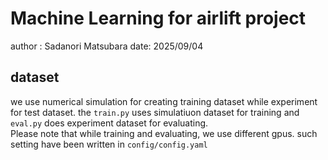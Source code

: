 # Machine Learning for airlift project

author : Sadanori Matsubara 
date: 2025/09/04

## dataset
 we use numerical simulation for creating training dataset while experiment for test dataset. the `train.py` uses simulatiuon dataset for training and `eval.py` does experiment dataset for evaluating.  
  Please note that while training and evaluating, we use different gpus. such setting have been written in `config/config.yaml` 

